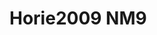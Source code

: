 <a name="material" />

# Horie2009 NM9
<script type="application/ld+json">
  {
    "@context": "https://schema.org/",
    "@type": "ChemicalSubstance",
    "http://purl.org/dc/terms/conformsTo":
      {
        "@type": "CreativeWork",
        "@id": "https://bioschemas.org/profiles/ChemicalSubstance/0.4-RELEASE/"
      },
    "@id": "https://egonw.github.io/nanowiki/nanowiki186.html#material",
    "name": "Horie2009 NM9",
    "sameAs": "http://127.0.0.1/mediawiki/index.php/Special:URIResolver/Horie2009_NM9"
  }
</script>

